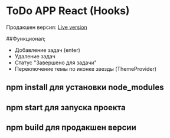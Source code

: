 # ToDo APP React (Hooks)

Продакшен версия: [Live version](https://todo-hooks-git-main.saint-fons.vercel.app/)


##Функционал;
* Добавление задач (enter)
* Удаление задач
* Статус "Завершено для задачи"
* Переключение темы по иконке звезды (ThemeProvider)

## npm install для установки node_modules
## npm start для запуска проекта
## npm build для продакшен версии
